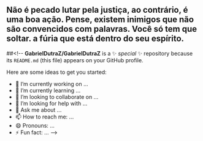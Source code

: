 ## Não é pecado lutar pela justiça, ao contrário, é uma boa ação. Pense, existem inimigos que não são convencidos com palavras. Você só tem que soltar. a fúria que está dentro do seu espírito.

##<!--
**GabrielDutraZ/GabrielDutraZ** is a ✨ _special_ ✨ repository because its `README.md` (this file) appears on your GitHub profile.

Here are some ideas to get you started:

- 🔭 I’m currently working on ...
- 🌱 I’m currently learning ...
- 👯 I’m looking to collaborate on ...
- 🤔 I’m looking for help with ...
- 💬 Ask me about ...
- 📫 How to reach me: ...
- 😄 Pronouns: ...
- ⚡ Fun fact: ...
-->
